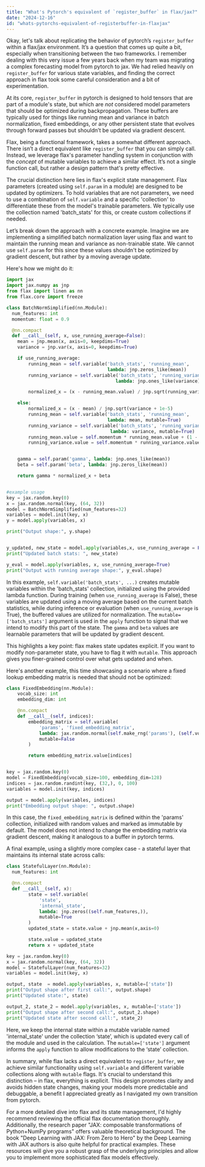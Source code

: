 ```yaml
---
title: "What's Pytorch's equivalent of `register_buffer` in flax/jax?"
date: "2024-12-16"
id: "whats-pytorchs-equivalent-of-registerbuffer-in-flaxjax"
---
```


Okay, let's talk about replicating the behavior of pytorch’s `register_buffer` within a flax/jax environment. It’s a question that comes up quite a bit, especially when transitioning between the two frameworks. I remember dealing with this very issue a few years back when my team was migrating a complex forecasting model from pytorch to jax. We had relied heavily on `register_buffer` for various state variables, and finding the correct approach in flax took some careful consideration and a bit of experimentation.

At its core, `register_buffer` in pytorch is designed to hold tensors that are part of a module's state, but which are *not* considered model parameters that should be optimized during backpropagation. These buffers are typically used for things like running mean and variance in batch normalization, fixed embeddings, or any other persistent state that evolves through forward passes but shouldn’t be updated via gradient descent.

Flax, being a functional framework, takes a somewhat different approach. There isn’t a direct equivalent like `register_buffer` that you can simply call. Instead, we leverage flax's parameter handling system in conjunction with the *concept* of mutable variables to achieve a similar effect. It’s not a single function call, but rather a design pattern that's pretty effective.

The crucial distinction here lies in flax's explicit state management. Flax parameters (created using `self.param` in a module) are designed to be updated by optimizers. To hold variables that are not parameters, we need to use a combination of `self.variable` and a specific 'collection' to differentiate these from the model's trainable parameters. We typically use the collection named 'batch_stats' for this, or create custom collections if needed.

Let’s break down the approach with a concrete example. Imagine we are implementing a simplified batch normalization layer using flax and want to maintain the running mean and variance as non-trainable state. We cannot use `self.param` for this since these values shouldn't be optimized by gradient descent, but rather by a moving average update.

Here's how we might do it:

```python
import jax
import jax.numpy as jnp
from flax import linen as nn
from flax.core import freeze

class BatchNormSimplified(nn.Module):
  num_features: int
  momentum: float = 0.9

  @nn.compact
  def __call__(self, x, use_running_average=False):
    mean = jnp.mean(x, axis=0, keepdims=True)
    variance = jnp.var(x, axis=0, keepdims=True)

    if use_running_average:
        running_mean = self.variable('batch_stats', 'running_mean',
                                     lambda: jnp.zeros_like(mean))
        running_variance = self.variable('batch_stats', 'running_variance',
                                        lambda: jnp.ones_like(variance))

        normalized_x = (x - running_mean.value) / jnp.sqrt(running_variance.value + 1e-5)

    else:
        normalized_x = (x - mean) / jnp.sqrt(variance + 1e-5)
        running_mean = self.variable('batch_stats', 'running_mean',
                                     lambda: mean, mutable=True)
        running_variance = self.variable('batch_stats', 'running_variance',
                                      lambda: variance, mutable=True)
        running_mean.value = self.momentum * running_mean.value + (1 - self.momentum) * mean
        running_variance.value = self.momentum * running_variance.value + (1- self.momentum) * variance


    gamma = self.param('gamma', lambda: jnp.ones_like(mean))
    beta = self.param('beta', lambda: jnp.zeros_like(mean))

    return gamma * normalized_x + beta


#example usage
key = jax.random.key(0)
x = jax.random.normal(key, (64, 32))
model = BatchNormSimplified(num_features=32)
variables = model.init(key, x)
y = model.apply(variables, x)

print("Output shape:", y.shape)


y_updated, new_state = model.apply(variables,x, use_running_average = False, mutable=['batch_stats'])
print("Updated batch stats: ", new_state)

y_eval = model.apply(variables, x, use_running_average=True)
print("Output with running average shape:", y_eval.shape)
```

In this example, `self.variable('batch_stats', ...)` creates mutable variables within the 'batch_stats' collection, initialized using the provided lambda function. During training (when `use_running_average` is False), these variables are updated using a moving average based on the current batch statistics, while during inference or evaluation (when `use_running_average` is True), the buffered values are utilized for normalization. The `mutable=['batch_stats']` argument is used in the `apply` function to signal that we intend to modify this part of the state. The `gamma` and `beta` values are learnable parameters that will be updated by gradient descent.

This highlights a key point: flax makes state updates explicit. If you want to modify non-parameter state, you have to flag it with `mutable`. This approach gives you finer-grained control over what gets updated and when.

Here's another example, this time showcasing a scenario where a fixed lookup embedding matrix is needed that should not be optimized:

```python
class FixedEmbedding(nn.Module):
    vocab_size: int
    embedding_dim: int

    @nn.compact
    def __call__(self, indices):
        embedding_matrix = self.variable(
            'params', 'fixed_embedding_matrix',
            lambda: jax.random.normal(self.make_rng('params'), (self.vocab_size, self.embedding_dim)),
            mutable=False
        )

        return embedding_matrix.value[indices]


key = jax.random.key(0)
model = FixedEmbedding(vocab_size=100, embedding_dim=128)
indices = jax.random.randint(key, (32,), 0, 100)
variables = model.init(key, indices)

output = model.apply(variables, indices)
print("Embedding output shape: ", output.shape)
```

In this case, the `fixed_embedding_matrix` is defined within the 'params' collection, initialized with random values and marked as immutable by default. The model does not intend to change the embedding matrix via gradient descent, making it analogous to a buffer in pytorch terms.

A final example, using a slightly more complex case -  a stateful layer that maintains its internal state across calls:

```python
class StatefulLayer(nn.Module):
  num_features: int

  @nn.compact
  def __call__(self, x):
        state = self.variable(
            'state',
            'internal_state',
            lambda: jnp.zeros((self.num_features,)),
            mutable=True
        )
        updated_state = state.value + jnp.mean(x,axis=0)

        state.value = updated_state
        return x + updated_state

key = jax.random.key(0)
x = jax.random.normal(key, (64, 32))
model = StatefulLayer(num_features=32)
variables = model.init(key, x)

output, state  = model.apply(variables, x, mutable=['state'])
print("Output shape after first call:", output.shape)
print("Updated state:", state)

output_2, state_2 = model.apply(variables, x, mutable=['state'])
print("Output shape after second call:", output_2.shape)
print("Updated state after second call:", state_2)

```
Here, we keep the internal state within a mutable variable named 'internal\_state' under the collection ‘state’, which is updated every call of the module and used in the calculation. The `mutable=['state']` argument informs the `apply` function to allow modifications to the ‘state’ collection.

In summary, while flax lacks a direct equivalent to `register_buffer`, we achieve similar functionality using `self.variable` and different variable collections along with `mutable` flags. It's crucial to understand this distinction – in flax, everything is explicit. This design promotes clarity and avoids hidden state changes, making your models more predictable and debuggable, a benefit I appreciated greatly as I navigated my own transition from pytorch.

For a more detailed dive into flax and its state management, I'd highly recommend reviewing the official flax documentation thoroughly. Additionally, the research paper "JAX: composable transformations of Python+NumPy programs" offers valuable theoretical background. The book "Deep Learning with JAX: From Zero to Hero" by the Deep Learning with JAX authors is also quite helpful for practical examples. These resources will give you a robust grasp of the underlying principles and allow you to implement more sophisticated flax models effectively.
